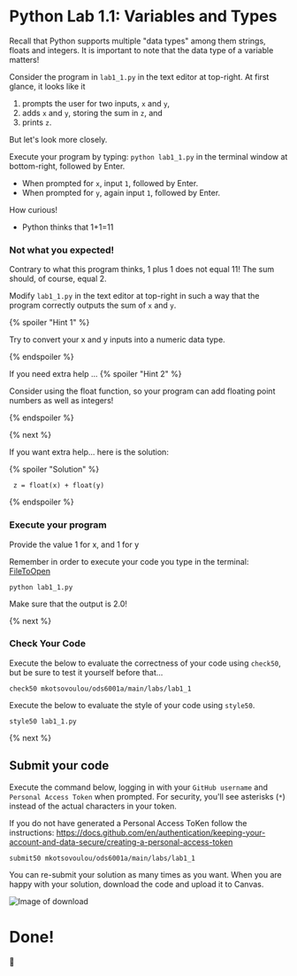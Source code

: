 # Python Lab 1.1: Variables and Types

Recall that Python supports multiple "data types" among them strings, floats and integers. It is important to note that the data type of a variable matters!

Consider the program in `lab1_1.py` in the text editor at top-right. At first glance, it looks like it

1. prompts the user for two inputs, `x` and `y`,
2. adds `x` and `y`, storing the sum in `z`, and
3. prints `z`.

But let's look more closely.

Execute your program by typing: `python lab1_1.py` in the terminal window at bottom-right, followed by Enter. 
- When prompted for `x`, input `1`, followed by Enter. 
- When prompted for `y`, again input `1`, followed by Enter.

How curious!
- Python thinks that 1+1=11


### Not what you expected!
Contrary to what this program thinks, 1 plus 1 does not equal 11! The sum should, of course, equal 2.

Modify `lab1_1.py` in the text editor at top-right in such a way that the program correctly outputs the sum of `x` and `y`.

{% spoiler "Hint 1" %}

Try to convert your x and y inputs into a numeric data type.

{% endspoiler %}

If you need extra help ...
{% spoiler "Hint 2" %}

  Consider using the float function, so your program can add floating point numbers as well as integers!

{% endspoiler %}

{% next %}

If you want extra help... here is the solution:

{% spoiler "Solution" %}
 ```
  z = float(x) + float(y)
 ```
{% endspoiler %}

### Execute your program 

Provide the value 1 for x, and 1 for y

Remember in order to execute your code you type in the terminal:
[FileToOpen](lab1_1.py)


```
python lab1_1.py
```
Make sure that the output is 2.0!

{% next %}

### Check Your Code

Execute the below to evaluate the correctness of your code using `check50`, but be sure to test it yourself before that...

```
check50 mkotsovoulou/ods6001a/main/labs/lab1_1
```

Execute the below to evaluate the style of your code using `style50`.

```
style50 lab1_1.py
```

{% next %}

## Submit your code

Execute the command below, logging in with your `GitHub username` and `Personal Access Token` when prompted. For security, you'll see asterisks (`*`) instead of the actual characters in your token. 

If you do not have generated a Personal Access ToKen follow the instructions: 
https://docs.github.com/en/authentication/keeping-your-account-and-data-secure/creating-a-personal-access-token

```
submit50 mkotsovoulou/ods6001a/main/labs/lab1_1
```

You can re-submit your solution as many times as you want.
When you are happy with your solution, download the code and upload it to Canvas.

![Image of download](download.png)


# Done!
:tada:
